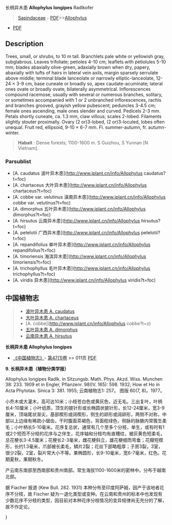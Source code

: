 长柄异木患 **Allophylus longipes** Radlkofer

> [Sapindaceae](http://www.iplant.cn/info/Sapindaceae?t=foc) - [PDF](http://www.iplant.cn/foc/pdf/Sapindaceae.pdf)>>[Allophylus](http://www.iplant.cn/info/Allophylus?t=foc)
 - [PDF](http://www.iplant.cn/foc/pdf/Allophylus.pdf)

## Description

Trees, small, or shrubs, to 10 m tall. Branchlets pale white or yellowish gray, subglabrous. Leaves trifoliate; petioles 4-10 cm; leaflets with petiolules 5-10 mm; blades abaxially olive-green, adaxially brown when dry, papery, abaxially with tufts of hairs in lateral vein axils, margin sparsely serrulate above middle; terminal blade lanceolate or narrowly elliptic-lanceolate, 12-24 × 3-9 cm, base cuneate or broadly so, apex caudate-acuminate; lateral ones ovate or broadly ovate, bilaterally asymmetrical. Inflorescences compound racemose, usually with several or numerous branches, solitary, or sometimes accompanied with 1 or 2 unbranched inflorescences, rachis and branches grooved, grayish yellow pubescent; peduncles 3-4.5 cm; female ones ascending, male ones slender and curved. Pedicels 2-3 mm. Petals shortly cuneate, ca. 1.3 mm, claw villous; scales 2-lobed. Filaments slightly stouter proximally. Ovary (2 or)3-lobed, (2 or)3-loculed, lobes often unequal. Fruit red, ellipsoid, 9-10 × 6-7 mm. Fl. summer-autumn, fr. autumn-winter.

> **Habait** : 
> Dense forests; 1100-1600 m. S Guizhou, S Yunnan [N Vietnam].

### Parsublist

* [A.  caudatus  波叶异木患](http://www.iplant.cn/info/Allophylus caudatus?t=foc)
* [A.  chartaceus  大叶异木患](http://www.iplant.cn/info/Allophylus chartaceus?t=foc)
* [A.  cobbe var. velutinus  滇南异木患](http://www.iplant.cn/info/Allophylus cobbe var. velutinus?t=foc)
* [A.  dimorphus  五叶异木患](http://www.iplant.cn/info/Allophylus dimorphus?t=foc)
* [A.  hirsutus  云南异木患](http://www.iplant.cn/info/Allophylus hirsutus?t=foc)
* [A.  petelotii  广西异木患](http://www.iplant.cn/info/Allophylus petelotii?t=foc)
* [A.  repandifolius  单叶异木患](http://www.iplant.cn/info/Allophylus repandifolius?t=foc)
* [A.  timoriensis  海滨异木患](http://www.iplant.cn/info/Allophylus timoriensis?t=foc)
* [A.  trichophyllus  毛叶异木患](http://www.iplant.cn/info/Allophylus trichophyllus?t=foc)
* [A.  viridis  异木患](http://www.iplant.cn/info/Allophylus viridis?t=foc)

## 中国植物志

> * [波叶异木患  A.  caudatus](Allophylus-caudatus-波叶异木患.md)
> * [大叶异木患  A.  chartaceus](Allophylus-chartaceus-大叶异木患.md)
> * [A.  cobbe](http://www.iplant.cn/info/Allophylus cobbe?t=z)
> * [五叶异木患  A.  dimorphus](Allophylus-dimorphus-五叶异木患.md)
> * [云南异木患  A.  hirsutus](Allophylus-hirsutus-云南异木患.md)

**长柄异木患 Allophylus longipes**

* [《中国植物志》](http://www.iplant.cn/frps)- [第47(1)卷](http://www.iplant.cn/frps/vol/47(1)) >> 011页 [PDF](http://www.iplant.cn/frps/pdf/47(1)/011a.PDF)

**9. 长柄异木患（植物分类学报）**

Allophylus longipes Radlk. in Sitzungsb. Math. Phys. Akzd. Wiss. Munchen 38: 233. 1909 et in Engler, Pflanzenr. 98(IV. 165): 598. 1932; How et Ho in Acta Phytotax. Sinica 3: 381. 1955; 云南植物志1: 257。 图版 60(7, 8)。1977。

小乔木或大灌木，高可达10米；小枝苍白色或黄灰色，近无毛。三出复叶，叶柄长4-10厘米；小叶纸质，顶生的披针形或长椭圆状披针形，长12-24厘米，宽3-9厘米，顶端尾状渐尖，基部楔形或阔楔形，侧生的卵形或阔卵形，两侧不对称，中部以上边缘有稀疏小锯齿，干时腹面茶褐色，背面榄绿色，侧脉的脉腋内常簇生柔毛；小叶柄长5-10毫米。花序复总状，通常有几个至多个分枝，单生，或有时有1或2个短而不分枝的花序与之伴生，花序轴和分枝均有直槽纹，被灰黄色短柔毛，总花梗长3-4.5厘米；花梗长2-3毫米，雌花梗斜立，雄花梗细而弯垂；花瓣短楔形，长约1.3毫米，爪部被长柔毛，鳞片2裂；花丝下部略粗厚；子房3裂，3室，很少2裂，2室，裂片常大小不等。果椭圆形，长9-10毫米，宽6-7毫米，红色。花期夏秋，果期秋冬。

产云南东南部至西南部和贵州南部。常生海拔1100-1600米的密林中。分布于越南北部。

据 Fiacher 报道 (Kew Bull. 282. 1931) 本种分布至印度阿萨姆，因产于该地者花序不分枝，故 Fischer 疑为一退化类型或变种。在云南和贵州的标本中也发现有少数花序不分枝的类型，因目前对本种花序分枝情况的变异规律尚无充分的了解，故不作定论。

}